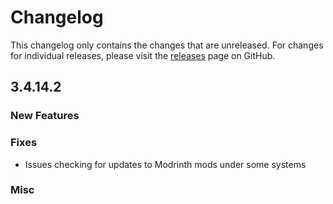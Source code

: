 # Changelog

This changelog only contains the changes that are unreleased. For changes for individual releases, please visit the
[releases](https://github.com/ATLauncher/ATLauncher/releases) page on GitHub.

## 3.4.14.2

### New Features

### Fixes
- Issues checking for updates to Modrinth mods under some systems

### Misc
